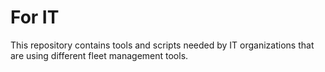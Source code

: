 # For IT

This repository contains tools and scripts needed by IT organizations that are using different fleet management tools.
